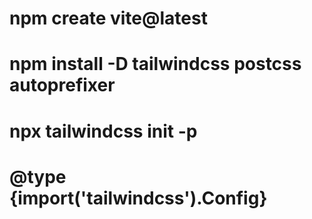 # npm create vite@latest

# npm install -D tailwindcss postcss autoprefixer

# npx tailwindcss init -p

# @type {import('tailwindcss').Config}

<!-- export default {
content: [
"./index.html",
"./src/**/*.{js,ts,jsx,tsx}",
],
theme: {
extend: {},
},
plugins: [],
} -->

<!-- @tailwind base;
@tailwind components;
@tailwind utilities; -->
